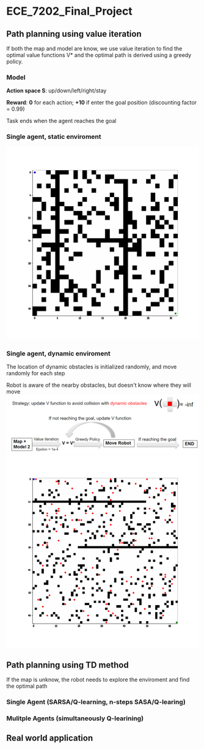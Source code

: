 # ECE_7202_Final_Project
## Path planning using value iteration
If both the map and model are know, we use value iteration to find the optimal value functions V* and the optimal path is derived using a greedy policy.

### Model
**Action space S**: up/down/left/right/stay​

**Reward**: **0** for each action; **+10** if enter the goal position (discounting factor = 0.99)​

Task ends when the agent reaches the goal
### Single agent, static enviroment
![alt text](figures_and_results/value_iteration_32x32.gif)
### Single agent, dynamic enviroment
The location of dynamic obstacles is initialized randomly, and move randomly for each step​

Robot is aware of the nearby obstacles, but doesn't know where they will move
![alt text](figures_and_results/path_planning_dynamic_env.PNG)
![alt text](figures_and_results/value_iteration_64x64_100_dynamic_obs.gif)

## Path planning using TD method
If the map is unknow, the robot needs to explore the enviroment and find the optimal path

### Single Agent (SARSA/Q-learning, n-steps SASA/Q-learing)
### Mulitple Agents (simultaneously Q-learining)

## Real world application
